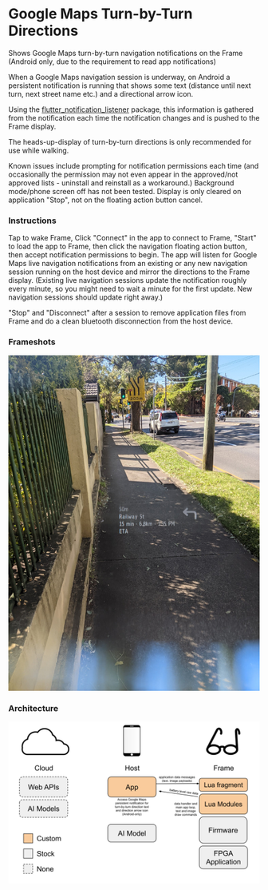# Google Maps Turn-by-Turn Directions

Shows Google Maps turn-by-turn navigation notifications on the Frame (Android only, due to the requirement to read app notifications)

When a Google Maps navigation session is underway, on Android a persistent notification is running that shows some text (distance until next turn, next street name etc.) and a directional arrow icon.

Using the [flutter_notification_listener](https://pub.dev/packages/flutter_notification_listener) package, this information is gathered from the notification each time the notification changes and is pushed to the Frame display.

The heads-up-display of turn-by-turn directions is only recommended for use while walking.

Known issues include prompting for notification permissions each time (and occasionally the permission may not even appear in the approved/not approved lists - uninstall and reinstall as a workaround.) Background mode/phone screen off has not been tested. Display is only cleared on application "Stop", not on the floating action button cancel.

### Instructions
Tap to wake Frame, Click "Connect" in the app to connect to Frame, "Start" to load the app to Frame, then click the navigation floating action button, then accept notification permissions to begin. The app will listen for Google Maps live navigation notifications from an existing or any new navigation session running on the host device and mirror the directions to the Frame display. (Existing live navigation sessions update the notification roughly every minute, so you might need to wait a minute for the first update. New navigation sessions should update right away.)

"Stop" and "Disconnect" after a session to remove application files from Frame and do a clean bluetooth disconnection from the host device.

### Frameshots
![Frameshot1](docs/frameshot1.jpg)

### Architecture
![Architecture](docs/Frame%20App%20Architecture%20-%20Google%20Maps%20Turn-by-Turn%20Directions.svg)
